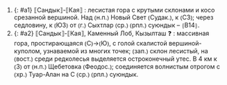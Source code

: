 ---
---

1. {: #a1} ⟦Сандык⟧-⟦Кая⟧
: лесистая гора с крутыми склонами и косо срезанной вершиной. Над ⦅н.п.⦆ Новый Свет ⦅Судак.⦆, к ⦅СЗ⦆; через седловину, к ⦅ЮЗ⦆ от ⦅г.⦆ Сыхтлар ⦅ср.⦆ ⦅рпл.⦆ суюндык – ⦃В14⦄.
2. {: #a2} ⟦Сандык⟧-⟦Кая⟧, Каменный Лоб, Кызылташ ❓
: массивная гора, простирающаяся ⦅С⦆→⦅Ю⦆, с голой скалистой вершиной-куполом, узнаваемой из многих точек; ⦅зап.⦆ склон лесистый, на ⦅вост.⦆ среди редколесья выделяется остроконечный утес. В 4 км к ⦅З⦆ от ⦅н.п.⦆ Щебетовка ⦅Феодос.⦆; соединяется волнистым отрогом с ⦅хр.⦆ Туар-Алан на С ⦅ср.⦆ ⦅рпл.⦆ суюндык.
